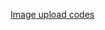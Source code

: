 [Image upload codes](https://dev.to/shantanu_jana/how-to-preview-image-before-uploading-in-javascript-1f6g)